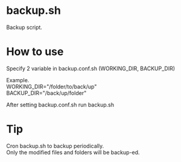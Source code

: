 # backup.sh
Backup script.

# How to use
Specify 2 variable in backup.conf.sh (WORKING_DIR, BACKUP_DIR)  

Example.  
WORKING_DIR="/folder/to/back/up"  
BACKUP_DIR="/back/up/folder"  

After setting backup.conf.sh run backup.sh  

# Tip
Cron backup.sh to backup periodically.  
Only the modified files and folders will be backup-ed.

